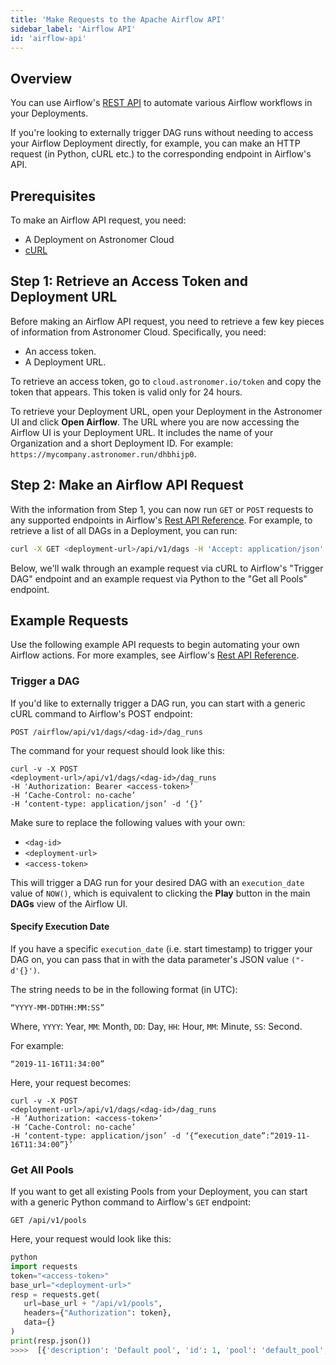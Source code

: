 ```yaml
---
title: 'Make Requests to the Apache Airflow API'
sidebar_label: 'Airflow API'
id: 'airflow-api'
---
```


## Overview

You can use Airflow's [REST API](https://airflow.apache.org/docs/apache-airflow/stable/stable-rest-api-ref.html) to automate various Airflow workflows in your Deployments.

If you're looking to externally trigger DAG runs without needing to access your Airflow Deployment directly, for example, you can make an HTTP request (in Python, cURL etc.) to the corresponding endpoint in Airflow's API.

## Prerequisites

To make an Airflow API request, you need:

- A Deployment on Astronomer Cloud
- [cURL](https://curl.se/)

## Step 1: Retrieve an Access Token and Deployment URL

Before making an Airflow API request, you need to retrieve a few key pieces of information from Astronomer Cloud. Specifically, you need:

- An access token.
- A Deployment URL.

To retrieve an access token, go to `cloud.astronomer.io/token` and copy the token that appears. This token is valid only for 24 hours.

To retrieve your Deployment URL, open your Deployment in the Astronomer UI and click **Open Airflow**. The URL where you are now accessing the Airflow UI is your Deployment URL. It includes the name of your Organization and a short Deployment ID. For example: `https://mycompany.astronomer.run/dhbhijp0`.

## Step 2: Make an Airflow API Request

With the information from Step 1, you can now run `GET` or `POST` requests to any supported endpoints in Airflow's [Rest API Reference](https://airflow.apache.org/docs/stable/rest-api-ref.html). For example, to retrieve a list of all DAGs in a Deployment, you can run:

```sh
curl -X GET <deployment-url>/api/v1/dags -H 'Accept: application/json' -H 'Cache-Control: no-cache' -H "Authorization: Bearer <access-token>"
```

Below, we'll walk through an example request via cURL to Airflow's "Trigger DAG" endpoint and an example request via Python to the "Get all Pools" endpoint.

## Example Requests

Use the following example API requests to begin automating your own Airflow actions. For more examples, see Airflow's [Rest API Reference](https://airflow.apache.org/docs/stable/rest-api-ref.html).

### Trigger a DAG

If you'd like to externally trigger a DAG run, you can start with a generic cURL command to Airflow's POST endpoint:

```
POST /airflow/api/v1/dags/<dag-id>/dag_runs
```

The command for your request should look like this:

```
curl -v -X POST
<deployment-url>/api/v1/dags/<dag-id>/dag_runs
-H 'Authorization: Bearer <access-token>’
-H ‘Cache-Control: no-cache’
-H ‘content-type: application/json’ -d ‘{}’
```

Make sure to replace the following values with your own:

- `<dag-id>`
- `<deployment-url>`
- `<access-token>`

This will trigger a DAG run for your desired DAG with an `execution_date` value of `NOW()`, which is equivalent to clicking the **Play** button in the main **DAGs** view of the Airflow UI.

#### Specify Execution Date

If you have a specific `execution_date` (i.e. start timestamp) to trigger your DAG on, you can pass that in with the data parameter's JSON value `("-d'{}')`.

The string needs to be in the following format (in UTC):

```
“YYYY-MM-DDTHH:MM:SS”
```

Where, `YYYY`: Year, `MM`: Month, `DD`: Day, `HH`: Hour, `MM`: Minute, `SS`: Second.

For example:

```
“2019-11-16T11:34:00”
```

Here, your request becomes:

```
curl -v -X POST
<deployment-url>/api/v1/dags/<dag-id>/dag_runs
-H ‘Authorization: <access-token>’
-H ‘Cache-Control: no-cache’
-H ‘content-type: application/json’ -d ‘{“execution_date”:“2019-11-16T11:34:00”}’
```

### Get All Pools

If you want to get all existing Pools from your Deployment, you can start with a generic Python command to Airflow's `GET` endpoint:

```
GET /api/v1/pools
```

Here, your request would look like this:

```python
python
import requests
token="<access-token>"
base_url="<deployment-url>"
resp = requests.get(
   url=base_url + "/api/v1/pools",
   headers={"Authorization": token},
   data={}
)
print(resp.json())
>>>>  [{'description': 'Default pool', 'id': 1, 'pool': 'default_pool', 'slots': 128}]
```
